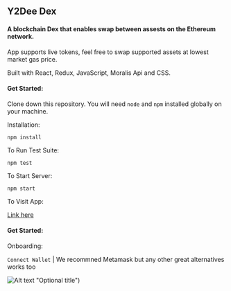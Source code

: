 ## Y2Dee Dex  

#### A blockchain Dex that enables swap between assests on the Ethereum network. 

App supports live tokens, feel free to swap supported assets at lowest market gas price.

Built with React, Redux, JavaScript, Moralis Api and CSS.

#### Get Started:  

Clone down this repository. You will need `node` and `npm` installed globally on your machine.  

Installation:

`npm install`  

To Run Test Suite:  

`npm test`  

To Start Server:

`npm start`  

To Visit App:

[Link here](https://dextokenapplication.netlify.app/) 

#### Get Started:

Onboarding:

`Connect Wallet`  | We recommned Metamask but any other great alternatives works too

![Alt text](https://drive.google.com/file/d/1_W5Nb-eiPmsqVT6xou8dgOSNrJLFQc25/view?usp=drive_link) "Optional title") 
